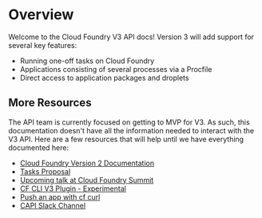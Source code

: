 # Overview

Welcome to the Cloud Foundry V3 API docs! Version 3 will add support for several
key features:

* Running one-off tasks on Cloud Foundry
* Applications consisting of several processes via a Procfile
* Direct access to application packages and droplets

## More Resources

The API team is currently focused on getting to MVP for V3. As such, this documentation
doesn't have all the information needed to interact with the V3 API. Here are a
few resources that will help until we have everything documented here:

* [Cloud Foundry Version 2 Documentation](http://apidocs.cloudfoundry.org/)
* [Tasks
  Proposal](https://docs.google.com/document/d/1CCHDUa2UWRjXkxEdksX4M9BGQ8hBqiMys46wxeF5XE4/edit?usp=sharing)
* [Upcoming talk at Cloud Foundry
  Summit](https://cfsummit2016.sched.org/event/6ZkB/do-more-with-your-apps-unleashing-the-power-of-the-cloud-controller-v3-api-utako-ueda-daniel-wendorf-pivotal)
* [CF CLI V3 Plugin - Experimental](https://github.com/cloudfoundry/v3-cli-plugin)
* [Push an app with cf
  curl](https://github.com/cloudfoundry/cloud_controller_ng/wiki/How-to-Create-an-App-Using-V3-of-the-CC-API)
* [CAPI Slack Channel](https://cloudfoundry.slack.com/messages/capi/)
